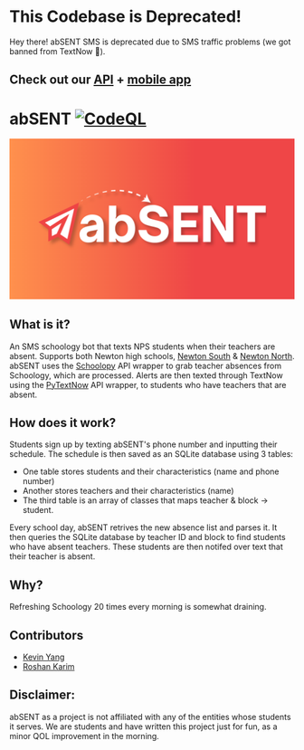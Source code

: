 # This Codebase is Deprecated!
 Hey there! abSENT SMS is deprecated due to SMS traffic problems (we got banned from TextNow 🥳). 
 
 ## Check out our [API](https://github.com/absent-cc/backend) + [mobile app](https://github.com/absent-cc/mobile)

# abSENT    [![CodeQL](https://github.com/bykevinyang/abSENT/actions/workflows/codeql-analysis.yml/badge.svg)](https://github.com/bykevinyang/abSENT/actions/workflows/codeql-analysis.yml)

 ![abSENT Github Banner](marketing/banner.png)

## What is it?
An SMS schoology bot that texts NPS students when their teachers are absent. Supports both Newton high schools, [Newton South](https://www.newton.k12.ma.us/nshs) & [Newton North](https://www.newton.k12.ma.us/nnhs).
abSENT uses the [Schoolopy](https://github.com/ErikBoesen/schoolopy) API wrapper to grab teacher absences from Schoology, which are processed. Alerts are then texted through TextNow using the [PyTextNow](https://github.com/leogomezz4t/PyTextNow_API) API wrapper, to students who have teachers that are absent.

## How does it work?
Students sign up by texting abSENT's phone number and inputting their schedule. The schedule is then saved as an SQLite database using 3 tables:

- One table stores students and their characteristics (name and phone number)
- Another stores teachers and their characteristics (name)
- The third table is an array of classes that maps teacher & block -> student. 

Every school day, abSENT retrives the new absence list and parses it. It then queries the SQLite database by teacher ID and block to find students who have absent teachers. These students are then notifed over text that their teacher is absent.

## Why?
Refreshing Schoology 20 times every morning is somewhat draining.

## Contributors
- [Kevin Yang](https://github.com/bykevinyang)
- [Roshan Karim](https://github.com/karimroshan)

## Disclaimer:
abSENT as a project is not affiliated with any of the entities whose students it serves. We are students and have written this project just for fun, as a minor QOL improvement in the morning.
